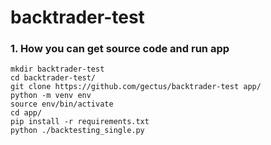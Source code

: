 # backtrader-test

### 1. How you can get source code and run app ###
```shell
mkdir backtrader-test
cd backtrader-test/
git clone https://github.com/gectus/backtrader-test app/
python -m venv env
source env/bin/activate
cd app/
pip install -r requirements.txt 
python ./backtesting_single.py 
```
